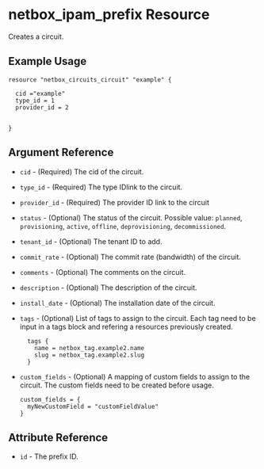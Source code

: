# netbox_ipam_prefix Resource

Creates a circuit.

## Example Usage

```hcl
resource "netbox_circuits_circuit" "example" {

  cid ="example"
  type_id = 1
  provider_id = 2


}
```

## Argument Reference

* `cid` - (Required) The cid of the circuit.

* `type_id` - (Required) The type IDlink to the circuit.

* `provider_id` - (Required) The provider ID link to the circuit

* `status` - (Optional) The status of the circuit. Possible value: `planned`, `provisioning`, `active`, `offline`, `deprovisioning`, `decommissioned`.

* `tenant_id` - (Optional) The tenant ID to add.

* `commit_rate` - (Optional) The commit rate (bandwidth) of the circuit.

* `comments` - (Optional) The comments on the circuit.

* `description` - (Optional) The description of the circuit.

* `install_date` - (Optional) The installation date of the circuit.

* `tags` - (Optional) List of tags to assign to the circuit. Each tag need to be input in a tags block and refering a resources previously created.
  ```
    tags {
      name = netbox_tag.example2.name
      slug = netbox_tag.example2.slug
    }
  ```

* `custom_fields` - (Optional) A mapping of custom fields to assign to the circuit. The custom fields need to be created before usage.
  ```
  custom_fields = {
    myNewCustomField = "customFieldValue"
  }
  ```

## Attribute Reference

* `id` - The prefix ID.
